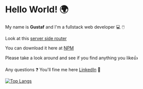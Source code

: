 # Hello World! 🌍

My name is **Gustaf** and I'm a fullstack web developer 💻 🖱️ 

Look at this [server side router](https://github.com/FramtidsGustaf/perstorp)

You can download it here at [NPM](https://www.npmjs.com/package/perstorp)

Please take a look around and see if you find anything you like👍

Any questions ❓ You'll fine me here [LinkedIn](https://www.linkedin.com/in/gustaf-johnsson-814664134/) 📣

[![Top Langs](https://github-readme-stats.vercel.app/api/top-langs/?username=FramtidsGustaf)](https://github.com/anuraghazra/github-readme-stats)
